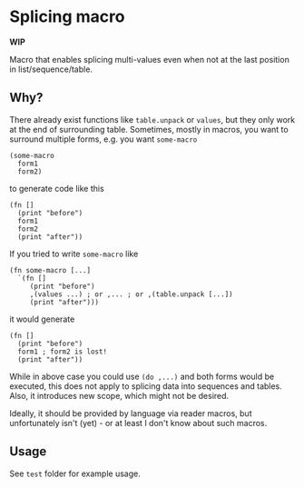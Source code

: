 # Splicing macro

**WIP**

Macro that enables splicing multi-values even when not at the last position in list/sequence/table.

## Why?

There already exist functions like `table.unpack` or `values`, but they only work at the end of surrounding table.
Sometimes, mostly in macros, you want to surround multiple forms, e.g. you want `some-macro`
```fennel
(some-macro
  form1
  form2)
```
to generate code like this
```fennel
(fn []
  (print "before")
  form1
  form2
  (print "after"))
```
If you tried to write `some-macro` like
```fennel
(fn some-macro [...]
  `(fn []
     (print "before")
     ,(values ...) ; or ,... ; or ,(table.unpack [...])
     (print "after")))
```
it would generate
```fennel
(fn []
  (print "before")
  form1 ; form2 is lost!
  (print "after"))
```

While in above case you could use `(do ,...)` and both forms would be executed, this does not apply to splicing data into sequences and tables.
Also, it introduces new scope, which might not be desired.

Ideally, it should be provided by language via reader macros, but unfortunately isn't (yet) - or at least I don't know
about such macros.

## Usage

See `test` folder for example usage.
